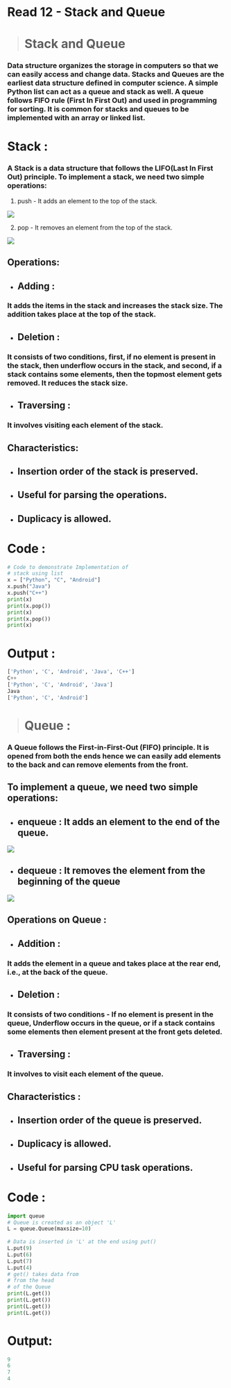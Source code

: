 # Read 12 - Stack and Queue

># Stack and Queue
### Data structure organizes the storage in computers so that we can easily access and change data. Stacks and Queues are the earliest data structure defined in computer science. A simple Python list can act as a queue and stack as well. A queue follows FIFO rule (First In First Out) and used in programming for sorting. It is common for stacks and queues to be implemented with an array or linked list.

# Stack :

### A Stack is a data structure that follows the LIFO(Last In First Out) principle. To implement a stack, we need two simple operations:

1. push - It adds an element to the top of the stack.

<img src = 'https://static.javatpoint.com/python/images/python-stack-and-queue.png'>

2. pop - It removes an element from the top of the stack.

<img src = 'https://static.javatpoint.com/python/images/python-stack-and-queue-1.png'>

## Operations:

* ## Adding :
### It adds the items in the stack and increases the stack size. The addition takes place at the top of the stack.

* ## Deletion :
### It consists of two conditions, first, if no element is present in the stack, then underflow occurs in the stack, and second, if a stack contains some elements, then the topmost element gets removed. It reduces the stack size.

* ## Traversing :
### It involves visiting each element of the stack.

## Characteristics:

* ## Insertion order of the stack is preserved.
* ## Useful for parsing the operations.
* ## Duplicacy is allowed.

# Code : 

```python
# Code to demonstrate Implementation of   
# stack using list   
x = ["Python", "C", "Android"]   
x.push("Java")   
x.push("C++")   
print(x)   
print(x.pop())   
print(x)   
print(x.pop())   
print(x)   
```
# Output :

```python
['Python', 'C', 'Android', 'Java', 'C++']
C++
['Python', 'C', 'Android', 'Java']
Java
['Python', 'C', 'Android']
```

># Queue :


### A Queue follows the First-in-First-Out (FIFO) principle. It is opened from both the ends hence we can easily add elements to the back and can remove elements from the front.

## To implement a queue, we need two simple operations:

* ## enqueue : It adds an element to the end of the queue.

<img src = 'https://static.javatpoint.com/python/images/python-stack-and-queue-2.png'>

* ## dequeue : It removes the element from the beginning of the queue



<img src = 'https://static.javatpoint.com/python/images/python-stack-and-queue-3.png'>


## Operations on Queue :

* ## Addition :
### It adds the element in a queue and takes place at the rear end, i.e., at the back of the queue.
* ## Deletion :
### It consists of two conditions - If no element is present in the queue, Underflow occurs in the queue, or if a stack contains some elements then element present at the front gets deleted.
* ## Traversing :
### It involves to visit each element of the queue.


## Characteristics :

* ## Insertion order of the queue is preserved.
* ## Duplicacy is allowed.
* ## Useful for parsing CPU task operations.


# Code :

```python
import queue   
# Queue is created as an object 'L'  
L = queue.Queue(maxsize=10)   
  
# Data is inserted in 'L' at the end using put()   
L.put(9)   
L.put(6)   
L.put(7)   
L.put(4)   
# get() takes data from   
# from the head    
# of the Queue   
print(L.get())   
print(L.get())   
print(L.get())   
print(L.get())   
```

# Output:

```python
9
6
7
4
```








